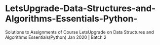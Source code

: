 # LetsUpgrade-Data-Structures-and-Algorithms-Essentials-Python-
Solutions to Assignments of Course LetsUpgrade on Data Structures and Algorithms Essentials(Python) Jan 2020 | Batch 2
